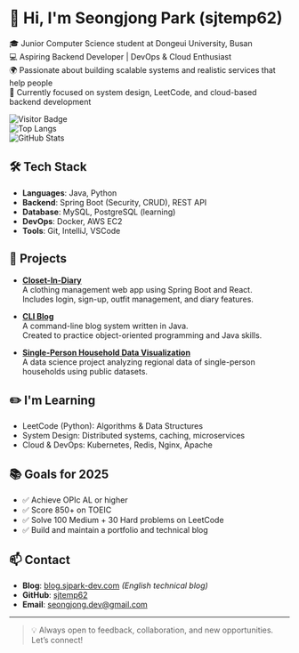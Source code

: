 # 👋 Hi, I'm Seongjong Park (sjtemp62)

🎓 Junior Computer Science student at Dongeui University, Busan  
💻 Aspiring Backend Developer | DevOps & Cloud Enthusiast  
🌍 Passionate about building scalable systems and realistic services that help people  
🌱 Currently focused on system design, LeetCode, and cloud-based backend development

![Visitor Badge](https://komarev.com/ghpvc/?username=sjtemp62&style=flat&color=blue)  
![Top Langs](https://github-readme-stats.vercel.app/api/top-langs/?username=sjtemp62&layout=compact&hide=html)  
![GitHub Stats](https://github-readme-stats.vercel.app/api?username=sjtemp62&show_icons=true&theme=default&hide=contribs)

## 🛠 Tech Stack
- **Languages**: Java, Python  
- **Backend**: Spring Boot (Security, CRUD), REST API  
- **Database**: MySQL, PostgreSQL (learning)  
- **DevOps**: Docker, AWS EC2  
- **Tools**: Git, IntelliJ, VSCode  

## 🚀 Projects
- [**Closet-In-Diary**](https://github.com/sjtemp62/Closet-In-Diary)  
  A clothing management web app using Spring Boot and React.  
  Includes login, sign-up, outfit management, and diary features.

- [**CLI Blog**](https://github.com/sjtemp62/CLI-Blog)  
  A command-line blog system written in Java.  
  Created to practice object-oriented programming and Java skills.

- [**Single-Person Household Data Visualization**](https://github.com/sjtemp62/DataScienceProgrammingProject)  
  A data science project analyzing regional data of single-person households using public datasets.

## ✏️ I'm Learning
- LeetCode (Python): Algorithms & Data Structures  
- System Design: Distributed systems, caching, microservices  
- Cloud & DevOps: Kubernetes, Redis, Nginx, Apache

## 📚 Goals for 2025
- ✅ Achieve OPIc AL or higher  
- ✅ Score 850+ on TOEIC  
- ✅ Solve 100 Medium + 30 Hard problems on LeetCode  
- ✅ Build and maintain a portfolio and technical blog

## 📫 Contact
- **Blog**: [blog.sjpark-dev.com](https://blog.sjpark-dev.com) *(English technical blog)*  
- **GitHub**: [sjtemp62](https://github.com/sjtemp62)  
- **Email**: seongjong.dev@gmail.com  

---

> 💡 Always open to feedback, collaboration, and new opportunities. Let’s connect!
